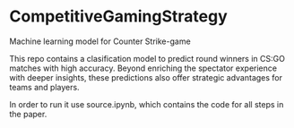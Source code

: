 # CompetitiveGamingStrategy
Machine learning model for Counter Strike-game 

This repo contains a clasification model to predict round winners in CS:GO matches with high accuracy. Beyond enriching the spectator experience with deeper insights, these predictions also offer strategic advantages for teams and players. 

In order to run it use source.ipynb, which contains the code for all steps in the paper. 

